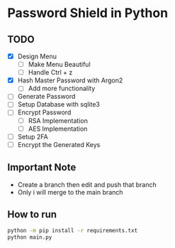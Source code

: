 # Password Shield in Python

## TODO

- [x] Design Menu
  - [ ] Make Menu Beautiful
  - [ ] Handle Ctrl + z
- [x] Hash Master Password with Argon2
  - [ ] Add more functionality
- [ ] Generate Password
- [ ] Setup Database with sqlite3
- [ ] Encrypt Password
  - [ ] RSA Implementation
  - [ ] AES Implementation
- [ ] Setup 2FA
- [ ] Encrypt the Generated Keys

## Important Note

- Create a branch then edit and push that branch
- Only i will merge to the main branch

## How to run

```bash
python -m pip install -r requirements.txt
python main.py
```
